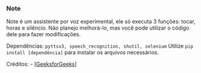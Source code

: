 ### Note

Note é um assistente por voz experimental, ele só executa 3 funções: tocar, horas e silêncio.
Não planejo melhorá-lo, mas você pode utilizar o código dele para fazer modificações.

Dependências: 
```pyttsx3, speech_recognition, shutil, selenium```
Utilize `pip install [dependência]` para instalar os arquivos necessários.

Créditos: - [<a href="https://www.geeksforgeeks.org/voice-assistant-using-python]">GeeksforGeeks</a>]
